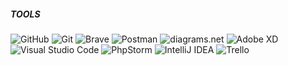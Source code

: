 <h5>TOOLS</h5>
    <div>
        <img alt="GitHub" src="https://img.shields.io/badge/-GitHub-181717?style=flat-square&logo=GitHub&logoColor=white"/>
        <img alt="Git" src="https://img.shields.io/badge/-Git-F05032?style=flat-square&logo=Git&logoColor=white"/>
        <img alt="Brave" src="https://img.shields.io/badge/-Brave-FB542B?style=flat-square&logo=Brave&logoColor=white"/>
        <img alt="Postman" src="https://img.shields.io/badge/-Postman-FF6C37?style=flat-square&logo=Postman&logoColor=white"/>
        <img alt="diagrams.net" src="https://img.shields.io/badge/-diagrams.net-F08705?style=flat-square&logo=diagrams.net&logoColor=white"/>
        <img alt="Adobe XD" src="https://img.shields.io/badge/-Adobe%20XD-FF61F6?style=flat-square&logo=Adobe XD&logoColor=white"/>
        <img alt="Visual Studio Code" src="https://img.shields.io/badge/-Visual%20Studio%20Code-007ACC?style=flat-square&logo=Visual Studio Code&logoColor=white"/>
        <img alt="PhpStorm" src="https://img.shields.io/badge/-PhpStorm-5F259F?style=flat-square&logo=PhpStorm&logoColor=white"/>
        <img alt="IntelliJ IDEA" src="https://img.shields.io/badge/-Intelli%20IDEA-000000?style=flat-square&logo=IntelliJ IDEA&logoColor=white"/>
        <img alt="Trello" src="https://img.shields.io/badge/-Trello-0052CC?style=flat-square&logo=Trello&logoColor=white"/>
    </div>